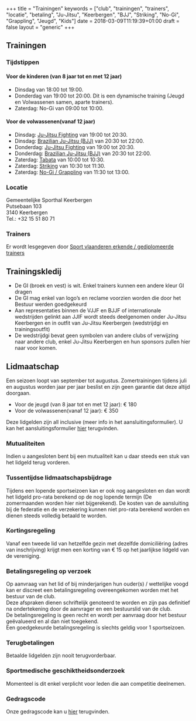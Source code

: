 +++
title = "Trainingen"
keywords = ["club", "trainingen", "trainers", "locatie", "betaling", "Ju-Jitsu", "Keerbergen", "BJJ", "Striking", "No-Gi", "Grappling", "Jeugd", "Kids"]
date = 2018-03-09T11:19:39+01:00
draft = false
layout = "generic"
+++
## Trainingen
### Tijdstippen

#### Voor de kinderen (van 8 jaar tot en met 12 jaar)
* Dinsdag van 18:00 tot 19:00. 
* Donderdag van 19:00 tot 20:00. Dit is een dynamische training (Jeugd en Volwassenen samen, aparte trainers).
* Zaterdag: No-Gi van 09:00 tot 10:00.

#### Voor de volwassenen(vanaf 12 jaar)
* Dinsdag:  [Ju-Jitsu Fighting](/fighting) van 19:00 tot 20:30.
* Dinsdag:  [Brazilian Ju-Jitsu (BJJ)](/bjj) van 20:30 tot 22:00.
* Donderdag:  [Ju-Jitsu Fighting](/fighting) van 19:00 tot 20:30.
* Donderdag:  [Brazilian Ju-Jitsu (BJJ)](/bjj) van 20:30 tot 22:00.
* Zaterdag: [Tabata](/tabata) van 10:00 tot 10:30.
* Zaterdag: [Striking](/striking) van 10:30 tot 11:30.
* Zaterdag: [No-Gi / Grappling](/grappling) van 11:30 tot 13:00.

### Locatie
Gemeentelijke Sporthal Keerbergen \
Putsebaan 103 \
3140 Keerbergen \
Tel.: +32 15 51 80 71

### Trainers
Er wordt lesgegeven door [Sport vlaanderen erkende / gediplomeerde trainers](/trainers)

## Trainingskledij 
* De GI (broek en vest) is wit. Enkel trainers kunnen een andere kleur GI dragen 
* De GI mag enkel van logo’s en reclame voorzien worden die door het Bestuur werden goedgekeurd
* Aan representaties binnen de VJJF en BJJF of internationale wedstrijden gelinkt aan JJIF wordt steeds deelgenomen onder Ju-Jitsu Keerbergen en in outfit van Ju-Jitsu Keerbergen (wedstrijdgi en trainingsoutfit)
* De wedstrijdgi bevat geen symbolen van andere clubs of verwijzing naar andere club, enkel Ju-Jitsu Keerbergen en hun sponsors zullen hier naar voor komen.

## Lidmaatschap

Een seizoen loopt van september tot augustus. Zomertrainingen tijdens juli en augustus worden jaar per jaar beslist en zijn geen garantie dat deze altijd doorgaan.

* Voor de jeugd (van 8 jaar tot en met 12 jaar): € 180
* Voor de volwassenen(vanaf 12 jaar): € 350

Deze lidgelden zijn all inclusive (meer info in het aansluitingsformulier).
U kan het aansluitingsformulier [hier](/documents/club/Lidmaatschappij-Invicto_Keerbergen.pdf) terugvinden.

### Mutualiteiten
Indien u aangesloten bent bij een mutualiteit kan u daar steeds een stuk van het lidgeld terug vorderen.

### Tussentijdse lidmaatschapsbijdrage
Tijdens een lopende sportseizoen kan er ook nog aangesloten en dan wordt het lidgeld pro-rata berekend op de nog lopende termijn (De zomermaanden worden hier niet bijgerekend). De kosten van de aansluiting bij de federatie en de verzekering kunnen niet pro-rata berekend worden en dienen steeds volledig betaald te worden.

### Kortingsregeling
Vanaf een tweede lid van hetzelfde gezin met dezelfde domiciliëring (adres van inschrijving) krijgt men een korting van € 15 op het jaarlijkse lidgeld van de vereniging. 

### Betalingsregeling op verzoek
Op aanvraag van het lid of bij minderjarigen hun ouder(s) / wettelijke voogd kan er discreet een betalingsregeling overeengekomen worden met het bestuur van de club. \
Deze afspraken dienen schriftelijk genoteerd te worden en zijn pas definitief na ondertekening door de aanvrager en een bestuurslid van de club. \
De betalingsregeling is geen recht en wordt per aanvraag door het bestuur geëvalueerd en al dan niet toegekend. \
Een goedgekeurde betalingsregeling is slechts geldig voor 1 sportseizoen.

### Terugbetalingen
Betaalde lidgelden zijn nooit terugvorderbaar.

### Sportmedische geschiktheidsonderzoek
Momenteel is dit enkel verplicht voor leden die aan competitie deelnemen.

### Gedragscode
Onze gedragscode kan u [hier](/documents/club/Gedragscode.pdf) terugvinden.